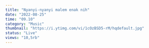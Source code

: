 ```yaml
---
title: "Nyanyi-nyanyi malem enak nih"
date: "2022-08-25"
time: "09.10"
category: "Music"
thumbnail: "https://i.ytimg.com/vi/1cOzBSD5-rM/hqdefault.jpg"
status: "Live"
views: "10,5rb"
---
```

